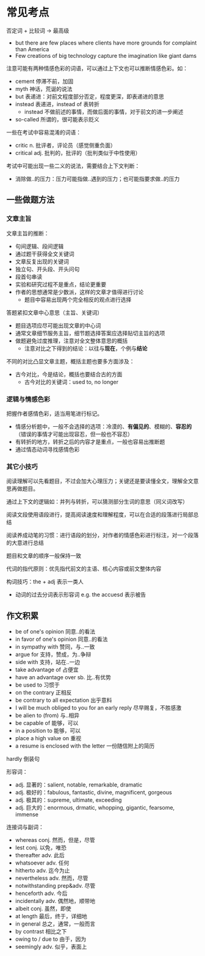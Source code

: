 # 常见考点

否定词 + 比较词 -> 最高级

- but there are few places where clients have more grounds for complaint than America
- Few creations of big technology capture the imagination like giant dams

注意可能有两种情感色彩的词语，可以通过上下文也可以推断情感色彩。如：

- cement 停滞不前，加固
- myth 神话，荒诞的说法
- but 表递进：对前文程度部分否定，程度更深，即表递进的意思
- instead 表递进，instead of 表转折
  - instead 不做前述的事情，而做后面的事情，对于前文的进一步阐述
- so-called 所谓的，很可能表示贬义

一些在考试中容易混淆的词语：

- critic n. 批评者，评论员（感觉侧重负面）
- critical adj. 批判的，批评的（批判类似于中性使用）

考试中可能出现一些二义的说法，需要结合上下文判断：

- 消除做..的压力：压力可能指做..遇到的压力；也可能指要求做..的压力

## 一些做题方法

### 文章主旨

文章主旨的推断：

- 句间逻辑、段间逻辑
- 通过题干获得全文关键词
- 文章反复出现的关键词
- 独立句、开头段、开头问句
- 段首句串读
- 实验和研究过程不是重点，结论更重要
- 作者的思想通常是少数派，这样的文章才值得进行讨论
  - 题目中容易出现两个完全相反的观点进行选择

答题紧扣文章中心意思（主旨、关键词）

- 题目选项应尽可能出现文章的中心词
- 通常文章细节服务主旨，细节题选择答案应选择贴切主旨的选项
- 做题避免过度推理，注意对全文整体意思的概括
  - 注意对比之下得到的结论：以往与**现在**，个例与**结论**

不同的对比凸显文章主题，概括主题也要多方面涉及：

- 古今对比，今是结论，概括也要结合古的方面
  - 古今对比的关键词：used to, no longer

### 逻辑与情感色彩

把握作者感情色彩，适当用笔进行标记。

- 情感分析题中，一般不会选择的选项：冷漠的、**有偏见的**、模糊的、**容忍的**（错误的事情才可能出现容忍，但一般也不容忍）
- 有转折的地方，转折之后的内容才是重点，一般也容易出推断题
- 通过情态动词寻找感情色彩

### 其它小技巧

阅读理解可以先看题目，不过会加大心理压力；关键还是要读懂全文，理解全文意思再做题目。

通过上下文的逻辑如：并列与转折，可以猜测部分生词的意思（同义词改写）

阅读文段使用语段进行，提高阅读速度和理解程度，可以在合适的段落进行局部总结

阅读养成动笔的习惯：进行语段的划分，对作者的情感色彩进行标注，对一个段落的大意进行总结

题目和文章的顺序一般保持一致

代词的指代原则：优先指代前文的主语、核心内容或前文整体内容

构词技巧：the + adj 表示一类人

- 动词的过去分词表示形容词 e.g. the accuesd 表示被告

## 作文积累

- be of one's opinion 同意..的看法
- in favor of one's opinion 同意..的看法
- in sympathy with 赞同，与..一致
- argue for 支持，赞成，为..争辩
- side with 支持，站在..一边
- take advantage of 占便宜
- have an advantage over sb. 比..有优势
- be used to 习惯于
- on the contrary 正相反
- be contrary to all expectation 出乎意料
- I will be much obliged to you for an early reply 尽早赐复，不胜感激
- be alien to (from) 与..相异
- be capable of 能够，可以
- in a position to 能够，可以
- place a high value on 重视
- a resume is enclosed with the letter 一份随信附上的简历

hardly 倒装句

形容词：

- adj. 显著的：salient, notable, remarkable, dramatic
- adj. 极好的：fabulous, fantastic, divine, magnificent, gorgeous
- adj. 极其的：supreme, ultimate, exceeding
- adj. 巨大的：enormous, drmatic, whopping, gigantic, fearsome, immense

连接词与副词：

- whereas conj. 然而，但是，尽管
- lest conj. 以免，唯恐
- thereafter adv. 此后
- whatsoever adv. 任何
- hitherto adv. 迄今为止
- nevertheless adv. 然而，尽管
- notwithstanding prep&adv. 尽管
- henceforth adv. 今后
- incidentally adv. 偶然地，顺带地
- albeit conj. 虽然，即使
- at length 最后，终于，详细地
- in general 总之，通常，一般而言
- by contrast 相比之下
- owing to / due to 由于，因为
- seemingly adv. 似乎，表面上
